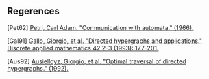 
## Regerences

[Pet62] [Petri, Carl Adam. "Communication with automata." (1966).](http://edoc.sub.uni-hamburg.de/informatik/volltexte/2010/155/pdf/diss_petri_engl.pdf)

[Gal91] [Gallo, Giorgio, et al. "Directed hypergraphs and applications." Discrete applied mathematics 42.2-3 (1993): 177-201.](http://www.sciencedirect.com/science/article/pii/0166218X9390045P)

[Aus92] [Ausielloyz, Giorgio, et al. "Optimal traversal of directed hypergraphs." (1992).](https://pdfs.semanticscholar.org/a854/0f3c3d583b64eb2222a2798540900d278b8b.pdf)
